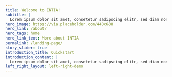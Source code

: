 ```yaml
---
title: Welcome to INTIA!
subtitle: |
  Lorem ipsum dolor sit amet, consetetur sadipscing elitr, sed diam nonumy eirmod tempor invidunt ut labore et dolore magna aliquyam erat, sed diam voluptua. At vero eos et accusam et justo duo dolores et ea rebum.
hero_image: https://via.placeholder.com/440x638
hero_link: /about/
hero_tags: home
hero_link_text: More about INTIA
permalink: /landing-page/
story_slider: true
introduction_title: Quickstart
introduction_content: |
  Lorem ipsum dolor sit amet, consetetur sadipscing elitr, sed diam nonumy eirmod tempor invidunt ut labore et dolore magna aliquyam erat, sed diam voluptua. At vero eos et accusam et justo duo dolores et ea rebum. Stet clita kasd gubergren, no sea takimata sanctus est Lorem ipsum dolor sit amet. Lorem ipsum dolor sit amet, consetetur sadipscing elitr, sed diam nonumy eirmod tempor invidunt ut labore et.
left_right_layout: left-right-demo
---
```

